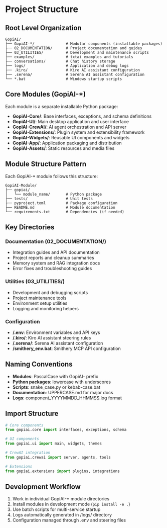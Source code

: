 # Project Structure

## Root Level Organization
```
GopiAI/
├── GopiAI-*/              # Modular components (installable packages)
├── 02_DOCUMENTATION/      # Project documentation and guides
├── 03_UTILITIES/          # Development and maintenance scripts
├── examples/              # txtai examples and tutorials
├── conversations/         # Chat history storage
├── logs/                  # Application and debug logs
├── .kiro/                 # Kiro AI assistant configuration
├── .serena/               # Serena AI assistant configuration
└── *.bat                  # Windows startup scripts
```

## Core Modules (GopiAI-*)
Each module is a separate installable Python package:

- **GopiAI-Core/**: Base interfaces, exceptions, and schema definitions
- **GopiAI-UI/**: Main desktop application and user interface
- **GopiAI-CrewAI/**: AI agent orchestration and API server
- **GopiAI-Extensions/**: Plugin system and extensibility framework
- **GopiAI-Widgets/**: Reusable UI components and widgets
- **GopiAI-App/**: Application packaging and distribution
- **GopiAI-Assets/**: Static resources and media files

## Module Structure Pattern
Each GopiAI-* module follows this structure:
```
GopiAI-Module/
├── gopiai/
│   └── module_name/       # Python package
├── tests/                 # Unit tests
├── pyproject.toml         # Package configuration
├── README.md              # Module documentation
└── requirements.txt       # Dependencies (if needed)
```

## Key Directories

### Documentation (02_DOCUMENTATION/)
- Integration guides and API documentation
- Project reports and cleanup summaries
- Memory system and RAG integration docs
- Error fixes and troubleshooting guides

### Utilities (03_UTILITIES/)
- Development and debugging scripts
- Project maintenance tools
- Environment setup utilities
- Logging and monitoring helpers

### Configuration
- **/.env**: Environment variables and API keys
- **/.kiro/**: Kiro AI assistant steering rules
- **/.serena/**: Serena AI assistant configuration
- **/smithery_env.bat**: Smithery MCP API configuration

## Naming Conventions
- **Modules**: PascalCase with GopiAI- prefix
- **Python packages**: lowercase with underscores
- **Scripts**: snake_case.py or kebab-case.bat
- **Documentation**: UPPERCASE.md for major docs
- **Logs**: component_YYYYMMDD_HHMMSS.log format

## Import Structure
```python
# Core components
from gopiai.core import interfaces, exceptions, schema

# UI components  
from gopiai.ui import main, widgets, themes

# CrewAI integration
from gopiai.crewai import server, agents, tools

# Extensions
from gopiai.extensions import plugins, integrations
```

## Development Workflow
1. Work in individual GopiAI-* module directories
2. Install modules in development mode (`pip install -e .`)
3. Use batch scripts for multi-service startup
4. Logs automatically generated in /logs/ directory
5. Configuration managed through .env and steering files